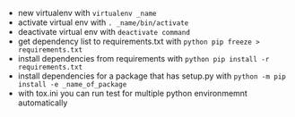* new virtualenv with `virtualenv _name`
* activate virtual env with `. _name/bin/activate` 
* deactivate virtual env with `deactivate command`
* get dependency list to requirements.txt with `python pip freeze > requirements.txt`
* install dependencies from requirements with `python pip install -r requirements.txt`
* install dependencies for a package that has setup.py with `python -m pip install -e _name_of_package`
* with tox.ini you can run test for multiple python environmemnt automatically